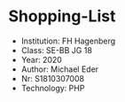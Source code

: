 # Shopping-List 

* Institution: FH Hagenberg
* Class: SE-BB JG 18
* Year: 2020
* Author: Michael Eder
* Nr: S1810307008
* Technology: PHP 


